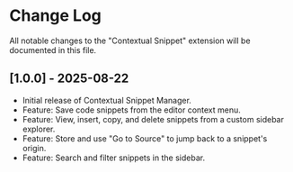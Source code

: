 # Change Log

All notable changes to the "Contextual Snippet" extension will be documented in this file.

## [1.0.0] - 2025-08-22

*   Initial release of Contextual Snippet Manager.
*   Feature: Save code snippets from the editor context menu.
*   Feature: View, insert, copy, and delete snippets from a custom sidebar explorer.
*   Feature: Store and use "Go to Source" to jump back to a snippet's origin.
*   Feature: Search and filter snippets in the sidebar.